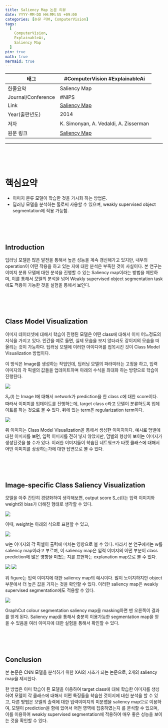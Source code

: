 ```yaml
---
title: Saliency Map 논문 리뷰
date: YYYY-MM-DD HH:MM:SS +09:00
categories: [논문 리뷰, ComputerVision]
tags:
  [
    ComputerVision,
    ExplainableAi,
    Saliency Map
  ]
pin: true
math: true
mermaid: true
---
```





| 태그                 | #ComputerVision #ExplainableAi                                                                 |
| ------------------ | ---------------------------------------------------------------------------------------------- |
| 한줄요약               | Saliency Map                                                                                   |
| Journal/Conference | #NIPS                                                                                          |
| Link               | [Saliency Map](https://www.robots.ox.ac.uk/~vgg/publications/2014/Simonyan14a/)                |
| Year(출판년도)         | 2014                                                                                           |
| 저자                 | K. Simonyan, A. Vedaldi, A. Zisserman                                                          |
| 원문 링크              | [Saliency Map](https://www.robots.ox.ac.uk/~vgg/publications/2014/Simonyan14a/simonyan14a.pdf) |

---

<br/>
<br/>
<br/>

# 핵심요약

- 이미지 분류 모델이 학습한 것을 가시화 하는 방법론.
- 딥러닝 모델을 분석하는 툴로써 사용할 수 있으며, weakly supervised object segmentation에 적용 가능함.

<br/>
<br/>
<br/>

## Introduction

딥러닝 모델은 많은 발전을 통해서 높은 성능을 계속 갱신해가고 있지만, 내부의 operation이 어떤 작용을 하고 있는 지에 대한 분석은 부족한 것이 사실이다. 본 연구는 이미지 분류 모델에 대한 분석을 진행할 수 있는 Saliency map이라는 방법을 제안하며, 이를 통해서 모델의 분석을 넘어 Weakly supervised object segmentation task에도 적용이 가능한 것을 실험을 통해서 보인다.

<br/>
<br/>
<br/>

## Class Model Visualization

이미지 데이터셋에 대해서 학습이 진행된 모델은 어떤 class에 대해서 이미 어느정도의 지식을 가지고 있다. 인간을 예로 들면, 실제 모습을 보지 않더라도 강이지의 모습을 떠올리는 것이 가능하다. 딥러닝 모델에 이러한 아이디어를 접목시킨 것이 Class Model Visualization 방법이다.

이 방식은 Image를 생성하는 작업인데, 딥러닝 모델의 파라미터는 고정을 하고, 입력 이미지의 각 픽셀의 값들을 업데이트하며 아래의 수식을 최대화 하는 방향으로 학습이 진행된다.

![](https://tera.dscloud.me:8080/Images/DataBase/논문_SaliencyMap/1.png)

$S_c(I)$ 는 Image I에 대해서 network가 prediction을 한 class c에 대한 score이다. 따라서 이미지를 업데이트를 진행하는데, target class c라고 모델이 분류하도록 업데이트를 하는 것으로 볼 수 있다. 뒤에 있는 term은 regularization term이다.

![](https://tera.dscloud.me:8080/Images/DataBase/논문_SaliencyMap/2.png)

위 이미지는 Class Model Visualization을 통해서 생성한 이미지이다. 예시로 덤벨에 대한 이미지를 보면, 입력 이미지를 전혀 넣지 않았지만, 덤벨의 형상이 보이는 이미지가 생성된것을 볼 수가 있다. 이러한 이미지들이 학습된 네트워크가 타켓 클래스에 대해서 어떤 이미지를 상상하는가에 대한 답변으로 볼 수 있다.

<br/>
<br/>
<br/>

## Image-specific Class Saliency Visualization

모델을 아주 간단히 경량화하여 생각해보면, output score S_c(I)는 입력 이미지와 weight와 bias가 더해진 형태로 생각할 수 있다.

![](https://tera.dscloud.me:8080/Images/DataBase/논문_SaliencyMap/3.png)

이때, weight는 아래의 식으로 표현할 수 있고,

![](https://tera.dscloud.me:8080/Images/DataBase/논문_SaliencyMap/4.png)

w는 이미지의 각 픽셀이 출력에 미치는 영향으로 볼 수 있다. 따라서 본 연구에서는 w를 saliency map이라고 부르며, 이 saliency map은 입력 이미지의 어떤 부분이 class prediction에 많은 영향을 미쳤는 지를 표현하는 explanation map으로 볼 수 있다.

![](https://tera.dscloud.me:8080/Images/DataBase/논문_SaliencyMap/5.png)
![](https://tera.dscloud.me:8080/Images/DataBase/논문_SaliencyMap/6.png)


위 figure는 입력 이미지에 대한 saliency map의 예시이다. 많이 노이지하지만 object 부분에서 더 높은 값을 가지는 것을 확인할 수 있다. 이러한 saliency map은 weakly supervised segmentation에도 적용할 수 있다.

![](https://tera.dscloud.me:8080/Images/DataBase/논문_SaliencyMap/7.png)

GraphCut colour segmentation saliency map을 masking하면 맨 오른쪽이 결과를 얻게 된다. Saliency map을 통해서 충분히 이용가능한 segmentation map을 얻을 수 있음을 여러 이미지에 대한 실험을 통해서 확인할 수 있다.

<br/>
<br/>
<br/>

## Conclusion

본 논문은 CNN 모델을 분석하기 위한 XAI의 시초가 되는 논문으로, 2개의 saliency map을 제시한다.

한 방법은 이미 학습이 된 모델을 이용하여 target class에 대해 학습한 이미지를 생성하여 모델이 각 클래스에 대해서 어떤 특징들을 학습한 것이지에 대한 분석을 할 수 있고, 다른 방법은 모델의 출력에 대한 입력이미지의 미분맵을 saliency map으로 이용하여, 모델이 prediction을 함에 있어서 어떤 영역에 집중하였는지 를 분석할 수 있으며, 이를 이용하여 weakly supervised segmentation에 적용하여 매우 좋은 성능을 보이는 것을 확인할 수 있다.













